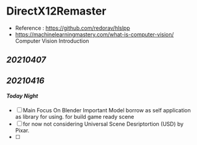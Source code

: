 # DirectX12Remaster
 
- Reference : https://github.com/redorav/hlslpp
- https://machinelearningmastery.com/what-is-computer-vision/ Computer Vision Introduction

## _20210407_

## _20210416_

#### _Today Night_
 - [ ] Main Focus On Blender Important Model borrow as self application as library for using. for build game ready scene
 - [ ] for now not considering Universal Scene Desriptortion (USD) by Pixar.
 - [ ] 